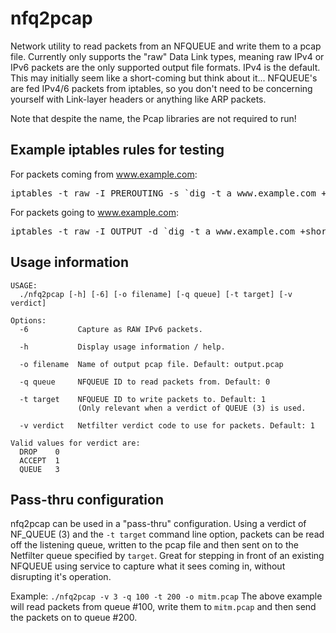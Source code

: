 # nfq2pcap
Network utility to read packets from an NFQUEUE and write them to a pcap file. Currently only
supports the "raw" Data Link types, meaning raw IPv4 or IPv6 packets are the only supported
output file formats. IPv4 is the default. This may initially seem like a short-coming but
think about it... NFQUEUE's are fed IPv4/6 packets from iptables, so you don't need to be
concerning yourself with Link-layer headers or anything like ARP packets.

Note that despite the name, the Pcap libraries are not required to run!

## Example iptables rules for testing
For packets coming from www.example.com:
<pre>iptables -t raw -I PREROUTING -s `dig -t a www.example.com +short` -j NFQUEUE --queue-num 100 --queue-bypass</pre>

For packets going to www.example.com:
<pre>iptables -t raw -I OUTPUT -d `dig -t a www.example.com +short` -j NFQUEUE --queue-num 100 --queue-bypass</pre>

## Usage information
```owen@pfhor:~/c/nfq2pcap$ ./nfq2pcap -h
USAGE:
  ./nfq2pcap [-h] [-6] [-o filename] [-q queue] [-t target] [-v verdict]

Options:
  -6           Capture as RAW IPv6 packets.

  -h           Display usage information / help.

  -o filename  Name of output pcap file. Default: output.pcap

  -q queue     NFQUEUE ID to read packets from. Default: 0

  -t target    NFQUEUE ID to write packets to. Default: 1
               (Only relevant when a verdict of QUEUE (3) is used.

  -v verdict   Netfilter verdict code to use for packets. Default: 1

Valid values for verdict are:
  DROP    0
  ACCEPT  1
  QUEUE   3

```
## Pass-thru configuration
nfq2pcap can be used in a "pass-thru" configuration. Using a verdict of NF_QUEUE (3) and the `-t target`
command line option, packets can be read off the listening queue, written to the pcap file and then
sent on to the Netfilter queue specified by `target`. Great for stepping in front of an existing NFQUEUE
using service to capture what it sees coming in, without disrupting it's operation.

Example:
```./nfq2pcap -v 3 -q 100 -t 200 -o mitm.pcap```
The above example will read packets from queue #100, write them to `mitm.pcap` and then send the packets on to
queue #200.
